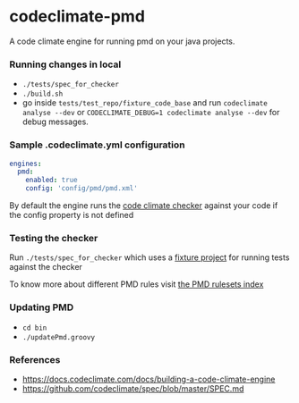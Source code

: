 # codeclimate-pmd
A code climate engine for running pmd on your java projects.

### Running changes in local
- `./tests/spec_for_checker`
- `./build.sh`
- go inside `tests/test_repo/fixture_code_base` and run `codeclimate analyse --dev` or `CODECLIMATE_DEBUG=1 codeclimate analyse --dev` for debug messages.

### Sample .codeclimate.yml configuration
```yaml
engines:
  pmd:
    enabled: true
    config: 'config/pmd/pmd.xml'
```

By default the engine runs the [code climate checker](https://github.com/sivakumar-kailasam/codeclimate-pmd/blob/master/config/codeclimate_pmd.xml) against your code if the config property is not defined


### Testing the checker
Run `./tests/spec_for_checker` which uses a [fixture project](https://github.com/sivakumar-kailasam/fixture_code_base) for running tests against the checker

To know more about different PMD rules visit [the PMD rulesets index](http://pmd.github.io/pmd-5.4.1/pmd-java/rules/index.html)

### Updating PMD
- `cd bin`
- `./updatePmd.groovy`

### References
- https://docs.codeclimate.com/docs/building-a-code-climate-engine
- https://github.com/codeclimate/spec/blob/master/SPEC.md

